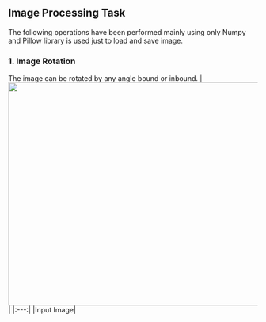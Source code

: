 ## Image Processing Task

The following operations have been performed mainly using only Numpy and Pillow library is used just to load and save image.

### 1. Image Rotation

The image can be rotated by any angle bound or inbound.
|<img width="640" height="450" src="https://github.com/SRA-VJTI/practice-assignments/blob/master/Image-Processing/assets/rotate.png">| 
|:---:|
|Input Image|
